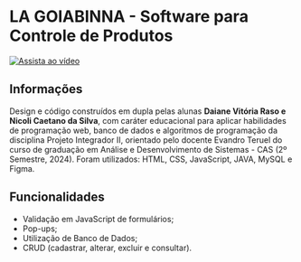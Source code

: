 # LA GOIABINNA - Software para Controle de Produtos

[![Assista ao vídeo](https://via.placeholder.com/400x200)](siteApresentacao.mp4)


## Informações

Design e código construídos em dupla pelas alunas <strong>Daiane Vitória Raso e Nicoli Caetano da Silva</strong>, com caráter educacional para aplicar habilidades de programação web, banco de dados e algoritmos de programação da disciplina Projeto Integrador II, orientado pelo docente Evandro Teruel do curso de graduação em Análise e Desenvolvimento de Sistemas - CAS (2º Semestre, 2024). Foram utilizados: HTML, CSS, JavaScript, JAVA, MySQL e Figma.

## Funcionalidades

- Validação em JavaScript de formulários;
- Pop-ups;
- Utilização de Banco de Dados;
- CRUD (cadastrar, alterar, excluir e consultar).

